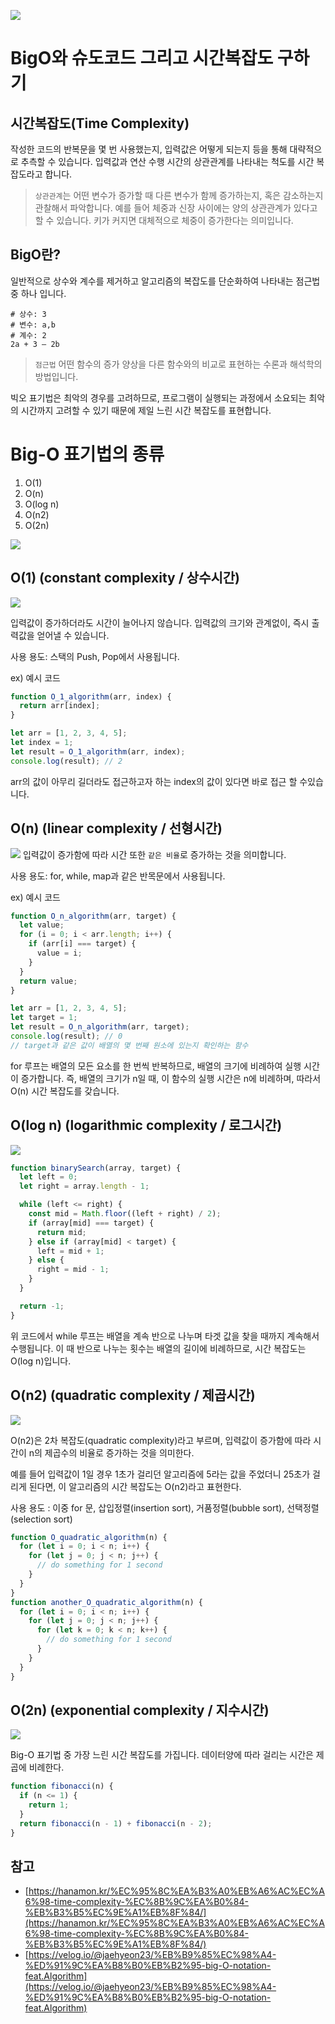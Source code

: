 ![](/study/assets/thumbnail_os.png)

# BigO와 슈도코드 그리고 시간복잡도 구하기

## 시간복잡도(Time Complexity)

작성한 코드의 반복문을 몇 번 사용했는지, 입력값은 어떻게 되는지 등을 통해 대략적으로 추측할 수 있습니다.
입력값과 연산 수행 시간의 상관관계를 나타내는 척도를 시간 복잡도라고 합니다.

> `상관관계`는 어떤 변수가 증가할 때 다른 변수가 함께 증가하는지, 혹은 감소하는지 관찰해서 파악합니다. 예를 들어 체중과 신장 사이에는 양의 상관관계가 있다고 할 수 있습니다. 키가 커지면 대체적으로 체중이 증가한다는 의미입니다.

## BigO란?

일반적으로 상수와 계수를 제거하고 알고리즘의 복잡도를 단순화하여 나타내는 점근법 중 하나 입니다.

```
# 상수: 3
# 변수: a,b
# 계수: 2
2a + 3 – 2b
```

> `점근법` 어떤 함수의 증가 양상을 다른 함수와의 비교로 표현하는 수론과 해석학의 방법입니다.

빅오 표기법은 최악의 경우를 고려하므로, 프로그램이 실행되는 과정에서 소요되는 최악의 시간까지 고려할 수 있기 때문에 제일 느린 시간 복잡도를 표현합니다.

# Big-O 표기법의 종류

1. O(1)
2. O(n)
3. O(log n)
4. O(n2)
5. O(2n)

![](/study/assets/content_codeingtest_bigO.png)

## O(1) (constant complexity / 상수시간)

![](/study/assets/content_codeingtest_bigO_01.png)

입력값이 증가하더라도 시간이 늘어나지 않습니다.
입력값의 크기와 관계없이, 즉시 출력값을 얻어낼 수 있습니다.

사용 용도: 스택의 Push, Pop에서 사용됩니다.

ex) 예시 코드

```js
function O_1_algorithm(arr, index) {
  return arr[index];
}

let arr = [1, 2, 3, 4, 5];
let index = 1;
let result = O_1_algorithm(arr, index);
console.log(result); // 2
```

arr의 값이 아무리 길더라도 접근하고자 하는 index의 값이 있다면 바로 접근 할 수있습니다.

## O(n) (linear complexity / 선형시간)

![](/study/assets/content_codeingtest_bigO_02.png)
입력값이 증가함에 따라 시간 또한 `같은 비율`로 증가하는 것을 의미합니다.

사용 용도: for, while, map과 같은 반목문에서 사용됩니다.

ex) 예시 코드

```js
function O_n_algorithm(arr, target) {
  let value;
  for (i = 0; i < arr.length; i++) {
    if (arr[i] === target) {
      value = i;
    }
  }
  return value;
}

let arr = [1, 2, 3, 4, 5];
let target = 1;
let result = O_n_algorithm(arr, target);
console.log(result); // 0
// target과 같은 값이 배열의 몇 번째 원소에 있는지 확인하는 함수
```

for 루프는 배열의 모든 요소를 한 번씩 반복하므로, 배열의 크기에 비례하여 실행 시간이 증가합니다. 즉, 배열의 크기가 n일 때, 이 함수의 실행 시간은 n에 비례하며, 따라서 O(n) 시간 복잡도를 갖습니다.

## O(log n) (logarithmic complexity / 로그시간)

![](/study/assets/content_codeingtest_bigO_03.png)

```js
function binarySearch(array, target) {
  let left = 0;
  let right = array.length - 1;

  while (left <= right) {
    const mid = Math.floor((left + right) / 2);
    if (array[mid] === target) {
      return mid;
    } else if (array[mid] < target) {
      left = mid + 1;
    } else {
      right = mid - 1;
    }
  }

  return -1;
}
```

위 코드에서 while 루프는 배열을 계속 반으로 나누며 타겟 값을 찾을 때까지 계속해서 수행됩니다.
이 때 반으로 나누는 횟수는 배열의 길이에 비례하므로, 시간 복잡도는 O(log n)입니다.

## O(n2) (quadratic complexity / 제곱시간)

![](/study/assets/content_codeingtest_bigO_04.png)

O(n2)은 2차 복잡도(quadratic complexity)라고 부르며, 입력값이 증가함에 따라 시간이 n의 제곱수의 비율로 증가하는 것을 의미한다.

예를 들어 입력값이 1일 경우 1초가 걸리던 알고리즘에 5라는 값을 주었더니 25초가 걸리게 된다면, 이 알고리즘의 시간 복잡도는 O(n2)라고 표현한다.

사용 용도 : 이중 for 문, 삽입정렬(insertion sort), 거품정렬(bubble sort), 선택정렬(selection sort)

```js
function O_quadratic_algorithm(n) {
  for (let i = 0; i < n; i++) {
    for (let j = 0; j < n; j++) {
      // do something for 1 second
    }
  }
}
function another_O_quadratic_algorithm(n) {
  for (let i = 0; i < n; i++) {
    for (let j = 0; j < n; j++) {
      for (let k = 0; k < n; k++) {
        // do something for 1 second
      }
    }
  }
}
```

## O(2n) (exponential complexity / 지수시간)

![](/study/assets/content_codeingtest_bigO_05.png)

Big-O 표기법 중 가장 느린 시간 복잡도를 가집니다.
데이터양에 따라 걸리는 시간은 제곱에 비례한다.

```js
function fibonacci(n) {
  if (n <= 1) {
    return 1;
  }
  return fibonacci(n - 1) + fibonacci(n - 2);
}
```

## 참고

- [https://hanamon.kr/%EC%95%8C%EA%B3%A0%EB%A6%AC%EC%A6%98-time-complexity-%EC%8B%9C%EA%B0%84-%EB%B3%B5%EC%9E%A1%EB%8F%84/](https://hanamon.kr/%EC%95%8C%EA%B3%A0%EB%A6%AC%EC%A6%98-time-complexity-%EC%8B%9C%EA%B0%84-%EB%B3%B5%EC%9E%A1%EB%8F%84/)
- [https://velog.io/@jaehyeon23/%EB%B9%85%EC%98%A4-%ED%91%9C%EA%B8%B0%EB%B2%95-big-O-notation-feat.Algorithm](https://velog.io/@jaehyeon23/%EB%B9%85%EC%98%A4-%ED%91%9C%EA%B8%B0%EB%B2%95-big-O-notation-feat.Algorithm)
